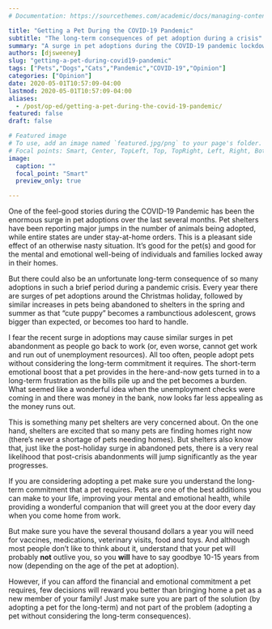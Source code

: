 ```yaml
---
# Documentation: https://sourcethemes.com/academic/docs/managing-content/

title: "Getting a Pet During the COVID-19 Pandemic"
subtitle: "The long-term consequences of pet adoption during a crisis"
summary: "A surge in pet adoptions during the COVID-19 pandemic lockdown is creating a potential nightmare for pet rescue services in the coming months."
authors: [djsweeney]
slug: "getting-a-pet-during-covid19-pandemic"
tags: ["Pets","Dogs","Cats","Pandemic","COVID-19","Opinion"]
categories: ["Opinion"]
date: 2020-05-01T10:57:09-04:00
lastmod: 2020-05-01T10:57:09-04:00
aliases:
  - /post/op-ed/getting-a-pet-during-the-covid-19-pandemic/
featured: false
draft: false

# Featured image
# To use, add an image named `featured.jpg/png` to your page's folder.
# Focal points: Smart, Center, TopLeft, Top, TopRight, Left, Right, BottomLeft, Bottom, BottomRight.
image:
  caption: ""
  focal_point: "Smart"
  preview_only: true

---
```


One of the feel-good stories during the COVID-19 Pandemic has been the enormous surge in pet adoptions over the last several months. Pet shelters have been reporting major jumps in the number of animals being adopted, while entire states are under stay-at-home orders. This is a pleasant side effect of an otherwise nasty situation. It’s good for the pet(s) and good for the mental and emotional well-being of individuals and families locked away in their homes.

But there could also be an unfortunate long-term consequence of so many adoptions in such a brief period during a pandemic crisis. Every year there are surges of pet adoptions around the Christmas holiday, followed by similar increases in pets being abandoned to shelters in the spring and summer as that “cute puppy” becomes a rambunctious adolescent, grows bigger than expected, or becomes too hard to handle.

I fear the recent surge in adoptions may cause similar surges in pet abandonment as people go back to work (or, even worse, cannot get work and run out of unemployment resources). All too often, people adopt pets without considering the long-term commitment it requires. The short-term emotional boost that a pet provides in the here-and-now gets turned in to a long-term frustration as the bills pile up and the pet becomes a burden. What seemed like a wonderful idea when the unemployment checks were coming in and there was money in the bank, now looks far less appealing as the money runs out.

This is something many pet shelters are very concerned about. On the one hand, shelters are excited that so many pets are finding homes right now (there’s never a shortage of pets needing homes). But shelters also know that, just like the post-holiday surge in abandoned pets, there is a very real likelihood that post-crisis abandonments will jump significantly as the year progresses.

If you are considering adopting a pet make sure you understand the long-term commitment that a pet requires. Pets are one of the best additions you can make to your life, improving your mental and emotional health, while providing a wonderful companion that will greet you at the door every day when you come home from work.

But make sure you have the several thousand dollars a year you will need for vaccines, medications, veterinary visits, food and toys. And although most people don’t like to think about it, understand that your pet will probably **not** outlive you, so you **will** have to say goodbye 10-15 years from now (depending on the age of the pet at adoption).

However, if you can afford the financial and emotional commitment a pet requires, few decisions will reward you better than bringing home a pet as a new member of your family! Just make sure you are part of the solution (by adopting a pet for the long-term) and not part of the problem (adopting a pet without considering the long-term consequences).
